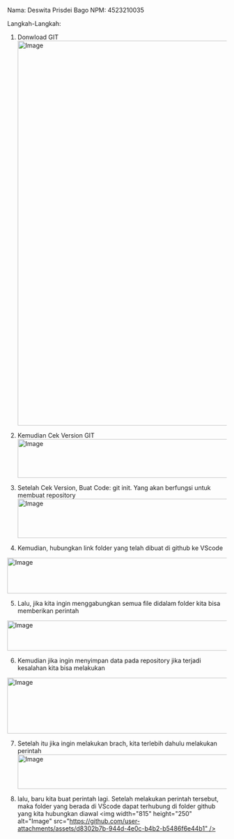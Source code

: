 Nama: Deswita Prisdei Bago
NPM: 4523210035

Langkah-Langkah:
1. Donwload GIT
   <img width="1561" height="882" alt="Image" src="https://github.com/user-attachments/assets/4e3eac56-5d78-4c49-8e5b-e86fde259713" />

2. Kemudian Cek Version GIT
   <img width="714" height="89" alt="Image" src="https://github.com/user-attachments/assets/87f943dd-20d8-42bb-afdc-bb46de3f81e3" />

3. Setelah Cek Version, Buat Code: git init. Yang akan berfungsi untuk membuat repository
    <img width="878" height="90" alt="Image" src="https://github.com/user-attachments/assets/78ab3fed-e746-4a69-ae92-bccdb855b651" />

4. Kemudian, hubungkan link folder yang telah dibuat di github ke VScode
 <img width="838" height="82" alt="Image" src="https://github.com/user-attachments/assets/daddc6c5-45a9-4fb1-8620-30900664dcb4" />

5. Lalu, jika kita ingin menggabungkan semua file didalam folder kita bisa memberikan perintah
  <img width="715" height="69" alt="Image" src="https://github.com/user-attachments/assets/7cc575d6-9b12-4523-9e0f-8e1fb8407c0c" />

6. Kemudian jika ingin menyimpan data pada repository jika terjadi kesalahan kita bisa melakukan
 <img width="743" height="128" alt="Image" src="https://github.com/user-attachments/assets/0dfe3a8a-566b-47c0-85e8-6fda559d506a" />
 
7. Setelah itu jika ingin melakukan brach, kita terlebih dahulu melakukan perintah
   <img width="763" height="79" alt="Image" src="https://github.com/user-attachments/assets/d0409977-66cb-45de-93db-01a5e56fb610" />

8. lalu, baru kita buat perintah lagi. Setelah melakukan perintah tersebut, maka folder yang berada di VScode dapat terhubung di folder github yang kita hubungkan diawal
<img width="815" height="250" alt="Image" src="https://github.com/user-attachments/assets/d8302b7b-944d-4e0c-b4b2-b5486f6e44b1" />
